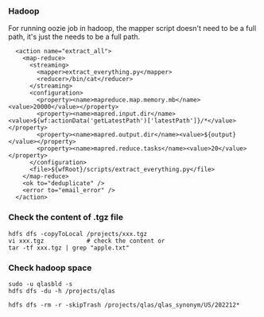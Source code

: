 ### Hadoop

For running oozie job in hadoop, the mapper script doesn't need to be a full path, it's just the <file> needs to be a full path. 

```
  <action name="extract_all">
    <map-reduce>
      <streaming>
        <mapper>extract_everything.py</mapper>
        <reducer>/bin/cat</reducer>
      </streaming>
      <configuration>
        <property><name>mapreduce.map.memory.mb</name><value>20000</value></property>
        <property><name>mapred.input.dir</name><value>${wf:actionData('getLatestPath')['latestPath']}/*</value></property>
        <property><name>mapred.output.dir</name><value>${output}</value></property>
        <property><name>mapred.reduce.tasks</name><value>20</value></property>
      </configuration>
      <file>${wfRoot}/scripts/extract_everything.py</file>
    </map-reduce>
    <ok to="deduplicate" />
    <error to="email_error" />
  </action>
```

### Check the content of .tgz file

```
hdfs dfs -copyToLocal /projects/xxx.tgz
vi xxx.tgz            # check the content or
tar -tf xxx.tgz | grep "apple.txt"
```

### Check hadoop space 

```
sudo -u qlasbld -s
hdfs dfs -du -h /projects/qlas

hdfs dfs -rm -r -skipTrash /projects/qlas/qlas_synonym/US/202212*
```

